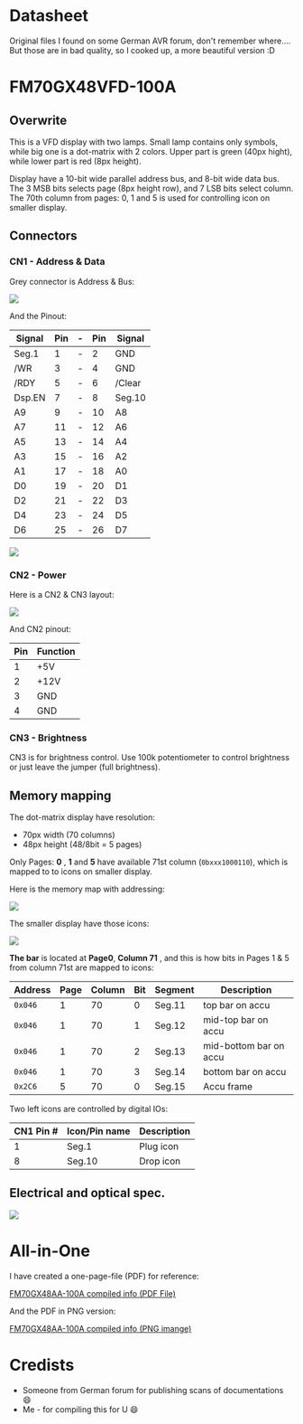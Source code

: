 # Datasheet
Original files I found on some German AVR forum, don't remember where....
But those are in bad quality, so I cooked up, a more beautiful version :D

# FM70GX48VFD-100A

## Overwrite

This is a VFD display with two lamps. Small lamp contains only symbols, while big one is a dot-matrix with 2 colors.
Upper part is green (40px hight), while lower part is red (8px height).

Display have a 10-bit wide parallel address bus, and 8-bit wide data bus. The 3 MSB bits selects page (8px height row), and 7 LSB bits select column. The 70th column from pages: 0, 1 and 5 is used for controlling icon on smaller display.

## Connectors

### CN1 - Address & Data
Grey connector is Address & Bus:

![](cn1.jpg)

And the Pinout:

Signal|Pin|-|Pin|Signal
------|---|-|---|------
Seg.1 | 1 |-| 2 |GND
/WR|3|-|4|GND
/RDY|5|-|6|/Clear
Dsp.EN|7|-|8|Seg.10
A9|9|-|10|A8
A7|11|-|12|A6
A5|13|-|14|A4
A3|15|-|16|A2
A1|17|-|18|A0
D0|19|-|20|D1
D2|21|-|22|D3
D4|23|-|24|D5
D6|25|-|26|D7

![](FM70GX48-CN1.jpg)

### CN2 - Power
Here is a CN2 & CN3 layout:

![](cn2cn3.jpg)

And CN2 pinout:

Pin|Function
---|--------
1|+5V
2|+12V
3|GND
4|GND

### CN3 - Brightness
CN3 is for brightness control. Use 100k potentiometer to control brightness or just leave the jumper (full brightness).

## Memory mapping

The dot-matrix display have resolution: 
* 70px width (70 columns)
* 48px height (48/8bit = 5 pages)

Only Pages: **0** , **1** and **5** have available 71st column (```0bxxx1000110```), which is mapped to to icons on smaller display.

Here is the memory map with addressing:

![](FM70GX48-MemMap1.jpg)

The smaller display have those icons:

![](FM70GX48-MemMap2.jpg)

**The bar** is located at **Page0**, **Column 71** , 
and this is how bits in Pages 1 & 5 from column 71st are mapped to icons:

Address|Page|Column|Bit|Segment|Description
-|-|-|-|-|-
```0x046```|1|70|0|Seg.11|top bar on accu
```0x046```|1|70|1|Seg.12|mid-top bar on accu
```0x046```|1|70|2|Seg.13|mid-bottom bar on accu
```0x046```|1|70|3|Seg.14|bottom bar on accu
```0x2C6```|5|70|0|Seg.15|Accu frame

Two left icons are controlled by digital IOs:

CN1 Pin #|Icon/Pin name|Description
-|-|-
1|Seg.1|Plug icon
8|Seg.10|Drop icon

## Electrical and optical spec.

![](FM70GX48-specs.jpg)

# All-in-One
I have created a one-page-file (PDF) for reference:

[FM70GX48AA-100A compiled info (PDF File)](FM70GX48_MemMapPinout.pdf)

And the PDF in PNG version:

[FM70GX48AA-100A compiled info (PNG imange)](FM70GX48_MemMapPinout.png)


# Credists

* Someone from German forum for publishing scans of documentations :smile:
* Me - for compiling this for U :smile: